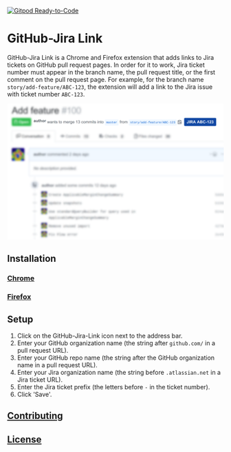[![Gitpod Ready-to-Code](https://img.shields.io/badge/Gitpod-Ready--to--Code-blue?logo=gitpod)](https://gitpod.io/#https://github.com/m1010j/github-jira-link) 

# GitHub-Jira Link

GitHub-Jira Link is a Chrome and Firefox extension that adds links to Jira tickets on GitHub pull request pages. In order for it to work, Jira ticket number must appear in the branch name, the pull request title, or the first comment on the pull request page. For example, for the branch name `story/add-feature/ABC-123`, the extension will add a link to the Jira issue with ticket number `ABC-123`.

![GitHub-Jira Link](screenshot.png)

## Installation

### [Chrome](https://chrome.google.com/webstore/detail/github-jira-link/npfkglcfelgebbampcngijkklhocgfia)

### [Firefox](https://addons.mozilla.org/en-US/firefox/addon/github-jira-link/)

## Setup

1. Click on the GitHub-Jira-Link icon next to the address bar.
1. Enter your GitHub organization name (the string after `github.com/` in a pull request URL).
1. Enter your GitHub repo name (the string after the GitHub organization name in a pull request URL).
1. Enter your Jira organization name (the string before `.atlassian.net` in a Jira ticket URL).
1. Enter the Jira ticket prefix (the letters before `-` in the ticket number).
1. Click 'Save'.

## [Contributing](./CONTRIBUTING.md)

## [License](./LICENSE)

